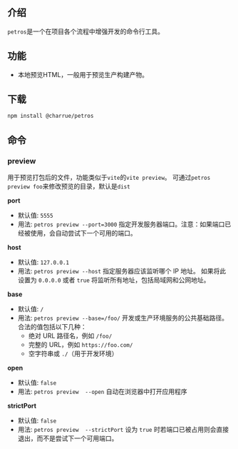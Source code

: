 ## 介绍

`petros`是一个在项目各个流程中增强开发的命令行工具。



## 功能

- 本地预览HTML，一般用于预览生产构建产物。

## 下载

```bash
npm install @charrue/petros
```



## 命令

### preview
用于预览打包后的文件，功能类似于`vite`的`vite preview`。
可通过`petros preview foo`来修改预览的目录，默认是`dist`


**port**
- 默认值: `5555`
- 用法: `petros preview --port=3000`
  指定开发服务器端口。注意：如果端口已经被使用，会自动尝试下一个可用的端口。



**host**
- 默认值: `127.0.0.1`
- 用法: `petros preview --host`
  指定服务器应该监听哪个 IP 地址。 如果将此设置为 `0.0.0.0` 或者 `true` 将监听所有地址，包括局域网和公网地址。



**base**
- 默认值: `/`
- 用法: `petros preview --base=/foo/`
  开发或生产环境服务的公共基础路径。合法的值包括以下几种：
  - 绝对 URL 路径名，例如 `/foo/`
  - 完整的 URL，例如 `https://foo.com/`
  - 空字符串或 `./`（用于开发环境）



**open**
- 默认值: `false`
- 用法: `petros preview  --open`
  自动在浏览器中打开应用程序



**strictPort**
- 默认值: `false`
- 用法: `petros preview  --strictPort`
  设为 `true` 时若端口已被占用则会直接退出，而不是尝试下一个可用端口。



